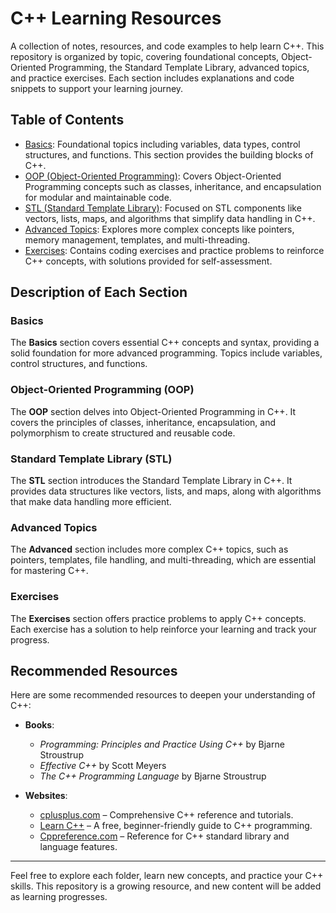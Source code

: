 # C++ Learning Resources

A collection of notes, resources, and code examples to help learn C++. This repository is organized by topic, covering foundational concepts, Object-Oriented Programming, the Standard Template Library, advanced topics, and practice exercises. Each section includes explanations and code snippets to support your learning journey.

## Table of Contents
- [Basics](./Basics): Foundational topics including variables, data types, control structures, and functions. This section provides the building blocks of C++.
- [OOP (Object-Oriented Programming)](./OOP): Covers Object-Oriented Programming concepts such as classes, inheritance, and encapsulation for modular and maintainable code.
- [STL (Standard Template Library)](./STL): Focused on STL components like vectors, lists, maps, and algorithms that simplify data handling in C++.
- [Advanced Topics](./Advanced): Explores more complex concepts like pointers, memory management, templates, and multi-threading.
- [Exercises](./Exercises): Contains coding exercises and practice problems to reinforce C++ concepts, with solutions provided for self-assessment.

## Description of Each Section

### Basics
The **Basics** section covers essential C++ concepts and syntax, providing a solid foundation for more advanced programming. Topics include variables, control structures, and functions.

### Object-Oriented Programming (OOP)
The **OOP** section delves into Object-Oriented Programming in C++. It covers the principles of classes, inheritance, encapsulation, and polymorphism to create structured and reusable code.

### Standard Template Library (STL)
The **STL** section introduces the Standard Template Library in C++. It provides data structures like vectors, lists, and maps, along with algorithms that make data handling more efficient.

### Advanced Topics
The **Advanced** section includes more complex C++ topics, such as pointers, templates, file handling, and multi-threading, which are essential for mastering C++.

### Exercises
The **Exercises** section offers practice problems to apply C++ concepts. Each exercise has a solution to help reinforce your learning and track your progress.

## Recommended Resources

Here are some recommended resources to deepen your understanding of C++:

- **Books**:
  - *Programming: Principles and Practice Using C++* by Bjarne Stroustrup
  - *Effective C++* by Scott Meyers
  - *The C++ Programming Language* by Bjarne Stroustrup

- **Websites**:
  - [cplusplus.com](http://cplusplus.com) – Comprehensive C++ reference and tutorials.
  - [Learn C++](https://www.learncpp.com/) – A free, beginner-friendly guide to C++ programming.
  - [Cppreference.com](https://en.cppreference.com/) – Reference for C++ standard library and language features.

---

Feel free to explore each folder, learn new concepts, and practice your C++ skills. This repository is a growing resource, and new content will be added as learning progresses.
